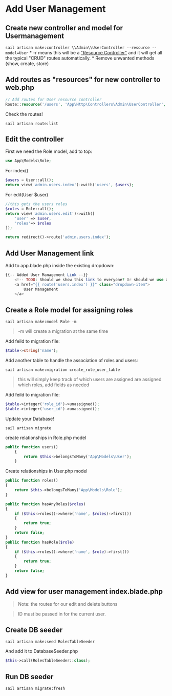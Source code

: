 # Add User Management

## Create new controller and model for Usermanagement

`sail artisan make:controller \\Admin\\UserController --resource --model=User`
    * -r means this will be a ["Resource Controller"](https://laravel.com/docs/9.x/controllers#resource-controllers) and it will get all the typical "CRUD" routes automatically. 
    * Remove unwanted methods (show, create, store)

## Add routes as "resources" for new controller to web.php
```php
// Add routes for User resource controller
Route::resource('/users', 'App\Http\Controllers\Admin\UserController', ['except'=>['show', 'create', 'store']])
```

Check the routes!

`sail artisan route:list`

## Edit the controller
First we need the Role model, add to top:
```php
use App\Models\Role;
```

For index()
```php
$users = User::all();
return view('admin.users.index')->with('users', $users);
```
For edit(User $user)
```php
//this gets the users roles
$roles = Role::all();
return view('admin.users.edit')->with([
    'user' => $user,
    'roles'=> $roles
]);

return redirect()->route('admin.users.index');
```

## Add User Management link 
Add to app.blade.php inside the existing dropdown:

```php
{{-- Added User Management Link --}}
    <!-- TODO: Should we show this link to everyone? Or should we use an auth gate?-->
    <a href="{{ route('users.index') }}" class="dropdown-item">
        User Management
    </a>
```

## Create a Role model for assigning roles
`sail artisan make:model Role -m`
> -m will create a migration at the same time

Add feild to migration file:
```php
$table->string('name');
```
Add another table to handle the association of roles and users:

`sail artisan make:migration create_role_user_table`
> this will simply keep track of which users are assigned are assigned which roles, add fields as needed

Add feild to migration file:
```php
$table->integer('role_id')->unassigned();
$table->integer('user_id')->unassigned();
```
Update your Database!

`sail artisan migrate`

create relationships in Role.php model
```php
public function users()
    {
        return $this->belongsToMany('App\Models\User');
    }
```
Create relationships in User.php model
```php
public function roles()
{
    return $this->belongsToMany('App\Models\Role');
}

public function hasAnyRoles($roles)
{
    if ($this->roles()->where('name', $roles)->first()) 
    {
        return true;
    }
    return false;
}
public function hasRole($role)
{
    if ($this->roles()->where('name', $role)->first()) 
    {
        return true;
    }
    return false;
}
```


## Add view for user management index.blade.php
> Note: the routes for our edit and delete buttons

>ID must be passed in for the current user.



## Create DB seeder
`sail artisan make:seed RolesTableSeeder`

And add it to DatabaseSeeder.php
```php
$this->call(RolesTableSeeder::class);
```


## Run DB seeder
`sail artisan migrate:fresh`
